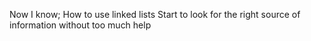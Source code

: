 Now I know;
How to use linked lists
Start to look for the right source of information without too much help
